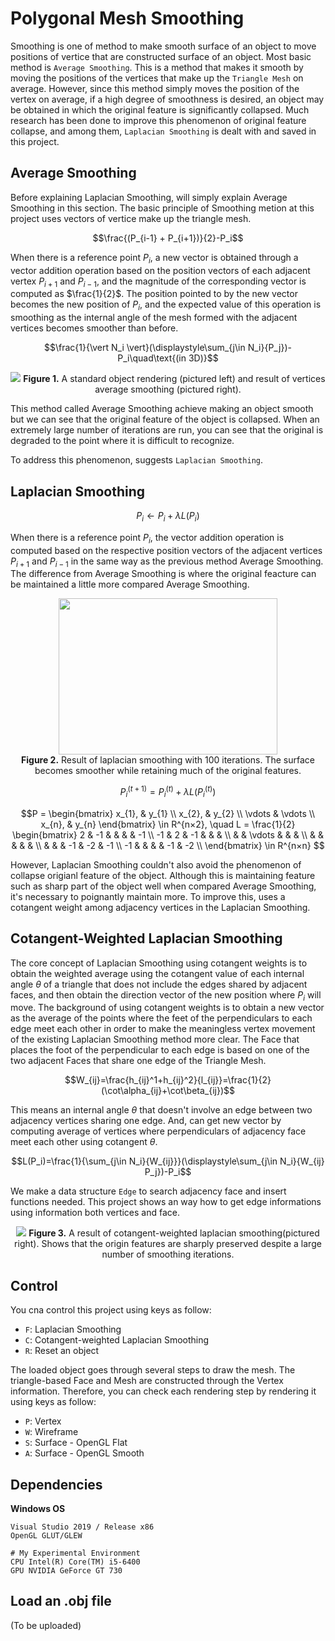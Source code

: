 # Polygonal Mesh Smoothing
<!--<i>개인 저장용 리포지토리 이고 출처를 명확히 밝히는 바이다.</i>-->
Smoothing is one of method to make smooth surface of an object to move positions of vertice that are constructed surface of an object. Most basic method is `Average Smoothing`. This is a method that makes it smooth by moving the positions of the vertices that make up the `Triangle Mesh` on average. However, since this method simply moves the position of the vertex on average, if a high degree of smoothness is desired, an object may be obtained in which the original feature is significantly collapsed. Much research has been done to improve this phenomenon of original feature collapse, and among them, `Laplacian Smoothing` is dealt with and saved in this project.

## Average Smoothing
Before explaining Laplacian Smoothing, will simply explain Average Smoothing in this section. The basic principle of Smoothing metion at this project uses vectors of vertice make up the triangle mesh. 

$$\frac{(P_{i-1} + P_{i+1})}{2}-P_i$$

When there is a reference point $P_i$, a new vector is obtained through a vector addition operation based on the position vectors of each adjacent vertex $P_{i+1}$ and $P_{i-1}$, and the magnitude of the corresponding vector is computed as $\frac{1}{2}$. The position pointed to by the new vector becomes the new position of $P_i$, and the expected value of this operation is smoothing as the internal angle of the mesh formed with the adjacent vertices becomes smoother than before.

$$\frac{1}{\vert N_i \vert}(\displaystyle\sum_{j\in N_i}{P_j})-P_i\quad\text{(in 3D)}$$

<p align="center">
  <img src="https://github.com/user-attachments/assets/d039f2f5-0dfe-4a87-95d3-e06d9ba7ee36">
  <b>Figure 1.</b> A standard object rendering (pictured left) and result of vertices average smoothing (pictured right).
</p>

This method called Average Smoothing achieve making an object smooth but we can see that the original feature of the object is collapsed. When an extremely large number of iterations are run, you can see that the original is degraded to the point where it is difficult to recognize.

To address this phenomenon, suggests `Laplacian Smoothing`.

## Laplacian Smoothing
$$P_i \leftarrow P_i + \lambda L(P_i)$$

When there is a reference point $P_i$, the vector addition operation is computed based on the respective position vectors of the adjacent vertices $P_{i+1}$ and $P_{i-1}$ in the same way as the previous method Average Smoothing. The difference from Average Smoothing is where the original feacture can be maintained a little more compared Average Smoothing.

<p align="center">
  <img src="https://github.com/user-attachments/assets/955320c6-235c-4c78-b3bb-db1d153456bf" width="350" height="250"><br>
  <b>Figure 2.</b> Result of laplacian smoothing with 100 iterations. The surface becomes smoother while retaining much of the original features.
</p>

$$P_i^{(t+1)}=P_i^{(t)}+\lambda L(P_i^{(t)})$$

<!--In matrix notation,-->

$$P = 
 \begin{bmatrix}
  x_{1}, & y_{1}  \\
  x_{2}, & y_{2}  \\
  \vdots & \vdots \\
  x_{n}, & y_{n}
 \end{bmatrix} \in R^{n×2}, \quad
 L = \frac{1}{2}
 \begin{bmatrix}
  2 & -1 & & & & -1 \\
  -1 & 2 & -1 & & & \\
     &   & \vdots & & & \\
  & & & & &  \\
  & & & -1 & -2 & -1 \\
  -1 & & & & -1 & -2 \\
 \end{bmatrix} \in R^{n×n}
 $$

However, Laplacian Smoothing couldn't also avoid the phenomenon of collapse origianl feature of the object. Although this is maintaining feature such as sharp part of the object well when compared Average Smoothing, it's necessary to poignantly maintain more. To improve this, uses a cotangent weight among adjacency vertices in the Laplacian Smoothing.

## Cotangent-Weighted Laplacian Smoothing
The core concept of Laplacian Smoothing using cotangent weights is to obtain the weighted average using the cotangent value of each internal angle $\theta$ of a triangle that does not include the edges shared by adjacent faces, and then obtain the direction vector of the new position where $P_i$ will move. The background of using cotangent weights is to obtain a new vector as the average of the points where the feet of the perpendiculars to each edge meet each other in order to make the meaningless vertex movement of the existing Laplacian Smoothing method more clear. The Face that places the foot of the perpendicular to each edge is based on one of the two adjacent Faces that share one edge of the Triangle Mesh.

$$W_{ij}=\frac{h_{ij}^1+h_{ij}^2}{l_{ij}}=\frac{1}{2}(\cot\alpha_{ij}+\cot\beta_{ij})$$

This means an internal angle $\theta$ that doesn't involve an edge between two adjacency vertices sharing one edge. And, can get new vector by computing average of vertices where perpendiculars of adjacency face meet each other using cotangent $\theta$.

$$L(P_i)=\frac{1}{\sum_{j\in N_i}{W_{ij}}}(\displaystyle\sum_{j\in N_i}{W_{ij} P_j})-P_i$$

We make a data structure `Edge` to search adjacency face and insert functions needed. This project shows an way how to get edge informations using information both vertices and face.

<p align="center">
  <img src="https://github.com/user-attachments/assets/5e73eba3-4931-46ee-9fa9-97b06caff32a">
  <b>Figure 3.</b> A result of cotangent-weighted laplacian smoothing(pictured right). Shows that the origin features are sharply preserved despite a large number of smoothing iterations.
</p>

## Control
You cna control this project using keys as follow:
- `F`: Laplacian Smoothing
- `C`: Cotangent-weighted Laplacian Smoothing
- `R`: Reset an object

The loaded object goes through several steps to draw the mesh. The triangle-based Face and Mesh are constructed through the Vertex information. Therefore, you can check each rendering step by rendering it using keys as follow:
- `P`: Vertex
- `W`: Wireframe
- `S`: Surface - OpenGL Flat
- `A`: Surface - OpenGL Smooth

## Dependencies
**Windows OS**
```
Visual Studio 2019 / Release x86
OpenGL GLUT/GLEW
```
```
# My Experimental Environment
CPU Intel(R) Core(TM) i5-6400
GPU NVIDIA GeForce GT 730
```

## Load an .obj file
(To be uploaded)
